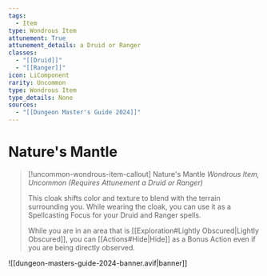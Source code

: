 ```yaml
---
tags:
  - Item
type: Wondrous Item
attunement: True
attunement_details: a Druid or Ranger
classes:
  - "[[Druid]]"
  - "[[Ranger]]"
icon: LiComponent
rarity: Uncommon
type: Wondrous Item
type_details: None
sources: 
  - "[[Dungeon Master's Guide 2024]]"
---
```

# Nature's Mantle
>[!uncommon-wondrous-item-callout] Nature's Mantle
>_Wondrous Item, Uncommon (Requires Attunement a Druid or Ranger)_
>
>This cloak shifts color and texture to blend with the terrain surrounding you. While wearing the cloak, you can use it as a Spellcasting Focus for your Druid and Ranger spells.
>
>While you are in an area that is [[Exploration#Lightly Obscured\|Lightly Obscured]], you can [[Actions#Hide\|Hide]] as a Bonus Action even if you are being directly observed.
>


![[dungeon-masters-guide-2024-banner.avif|banner]]